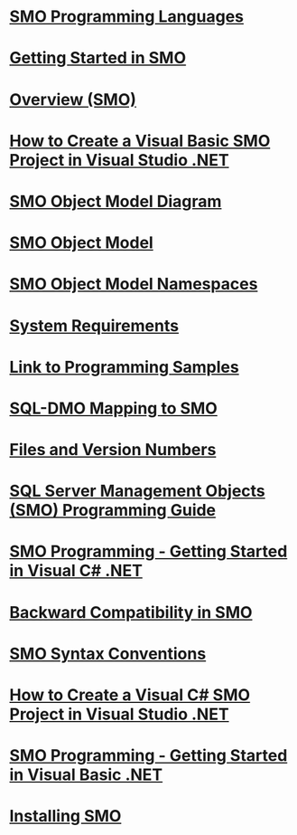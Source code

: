 # [SMO Programming Languages](smo-programming-languages.md)
# [Getting Started in SMO](getting-started-in-smo.md)
# [Overview (SMO)](overview-smo.md)
# [How to Create a Visual Basic SMO Project in Visual Studio .NET](how-to-create-a-visual-basic-smo-project-in-visual-studio-.net.md)
# [SMO Object Model Diagram](smo-object-model-diagram.md)
# [SMO Object Model](smo-object-model.md)
# [SMO Object Model Namespaces](smo-object-model-namespaces.md)
# [System Requirements](system-requirements.md)
# [Link to Programming Samples](link-to-programming-samples.md)
# [SQL-DMO Mapping to SMO](sql-dmo-mapping-to-smo.md)
# [Files and Version Numbers](files-and-version-numbers.md)
# [SQL Server Management Objects (SMO) Programming Guide](sql-server-management-objects-smo-programming-guide.md)
# [SMO Programming - Getting Started in Visual C# .NET](smo-programming-getting-started-in-visual-csharp-.net.md)
# [Backward Compatibility in SMO](backward-compatibility-in-smo.md)
# [SMO Syntax Conventions](smo-syntax-conventions.md)
# [How to Create a Visual C# SMO Project in Visual Studio .NET](how-to-create-a-visual-csharp-smo-project-in-visual-studio-.net.md)
# [SMO Programming - Getting Started in Visual Basic .NET](smo-programming-getting-started-in-visual-basic-.net.md)
# [Installing SMO](installing-smo.md)
